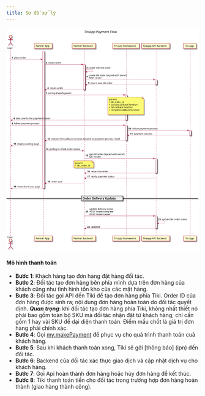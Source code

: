 ```yaml
---
title: Sơ đồ xử lý
---
```


![Sơ đồ xử lý](payment_flow.svg)

#### Mô hình thanh toán

- **Bước 1**: Khách hàng tạo đơn hàng đặt hàng đối tác.
- **Bước 2**: Đối tác tạo đơn hàng bên phía mình dựa trên đơn hàng của khách cũng như tình hình tồn kho của các mặt hàng.
- **Bước 3**: Đối tác gọi API đến Tiki để tạo đơn hàng phía Tiki. Order ID của đơn hàng được sinh ra; nội dung đơn hàng hoàn toàn do đối tác quyết định.
  ***Quan trọng***: khi đối tác tạo đơn hàng phía Tiki, không nhất thiết nó phải bao gồm toàn bộ SKU mà đối tác nhận đặt từ khách hàng; chỉ cần gồm 1 hay vài SKU để dại diện thanh toán. Điểm mấu chốt là giá trị đơn hàng phải chính xác.
- **Bước 4**: Gọi [my.makePayment](/docs/api/open/make-payment) để phục vụ cho quá trình thanh toán cuả khách hàng.
- **Bước 5**: Sau khi khách thanh toán xong, Tiki sẽ gởi [thông báo] (ipn) đến đối tác.
- **Bước 6**: Backend của đối tác xác thực giao dịch và cập nhật dịch vụ cho khách hàng.
- **Bước 7**: Gọi Api hoàn thành đơn hàng hoặc hủy đơn hàng để kết thúc.
- **Bước 8**: Tiki thanh toán tiền cho đối tác trong trường hợp đơn hàng hoàn thành (giao hàng thành công).

